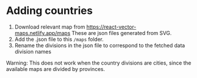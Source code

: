 # Adding countries

1. Download relevant map from https://react-vector-maps.netlify.app/maps
   These are json files generated from SVG.
2. Add the .json file to this `/maps` folder.
3. Rename the divisions in the json file to correspond to the fetched data division names

Warning: This does not work when the country divisions are cities, since the available maps are divided by provinces.
